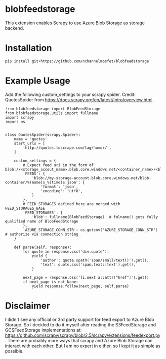 # blobfeedstorage
This extension enables Scrapy to use Azure Blob Storage as storage backend.

# Installation
```
pip install git+https://github.com/nchannelmosfet/blobfeedstorage
```

# Example Usage
Add the following custom_settings to your scrapy spider. 
Credit: QuotesSpider from https://docs.scrapy.org/en/latest/intro/overview.html
```
from blobfeedstorage import BlobFeedStorage
from blobfeedstorage.utils import fullname
import scrapy
import os


class QuotesSpider(scrapy.Spider):
    name = 'quotes'
    start_urls = [
        'http://quotes.toscrape.com/tag/humor/',
    ]

    custom_settings = {
        # Expect feed uri in the form of blob://<storage_accout_name>.blob.core.windows.net/<container_name>/<blob_name>
        'FEEDS': {
            'blob://my-storage-account.blob.core.windows.net/blob-container/%(name)s_%(time)s.json': {
                'format': 'json',
                'encoding': 'utf8',
            }
        },
        # FEED_STORAGES defined here are merged with FEED_STORAGES_BASE
        'FEED_STORAGES': {
            'blob': fullname(BlobFeedStorage)  # fulname() gets fully qualified name of BlobFeedStorage
        },
        'AZURE_STORAGE_CONN_STR': os.getenv('AZURE_STORAGE_CONN_STR')   # authorize via connection string
    }

    def parse(self, response):
        for quote in response.css('div.quote'):
            yield {
                'author': quote.xpath('span/small/text()').get(),
                'text': quote.css('span.text::text').get(),
            }

        next_page = response.css('li.next a::attr("href")').get()
        if next_page is not None:
            yield response.follow(next_page, self.parse)

```

# Disclaimer
I didn't see any official or 3rd party support for feed export to Azure Blob Storage.
So I decided to do it myself after reading the S3FeedStorage and GCSFeedStorage implementations at: 
https://github.com/scrapy/scrapy/blob/2.5/scrapy/extensions/feedexport.py. 
There are probably more ways that scrapy and Azure Blob Storage can interact with each other. 
But I am no expert in either, so I kept it as simple as possible. 
